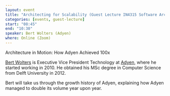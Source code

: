 ```yaml
---
layout: event
title: "Architecting for Scalability (Guest Lecture IN4315 Software Architecture)"
categories: [events, guest-lecture]
start: "08:45"
end: "10:30"
speaker: Bert Wolters (Adyen)
where: Online (Zoom)
---
```


Architecture in Motion: How Adyen Achieved 100x

[Bert Wolters](https://nl.linkedin.com/in/bert-wolters-01652839) is Executive Vice President Technology at [Adyen](https://adyen.com), where he started working in 2010. He obtained his MSc degree in Computer Science from Delft University in 2012.

Bert will take us through the growth history of Adyen, explaining how Adyen managed to double its volume year upon year.